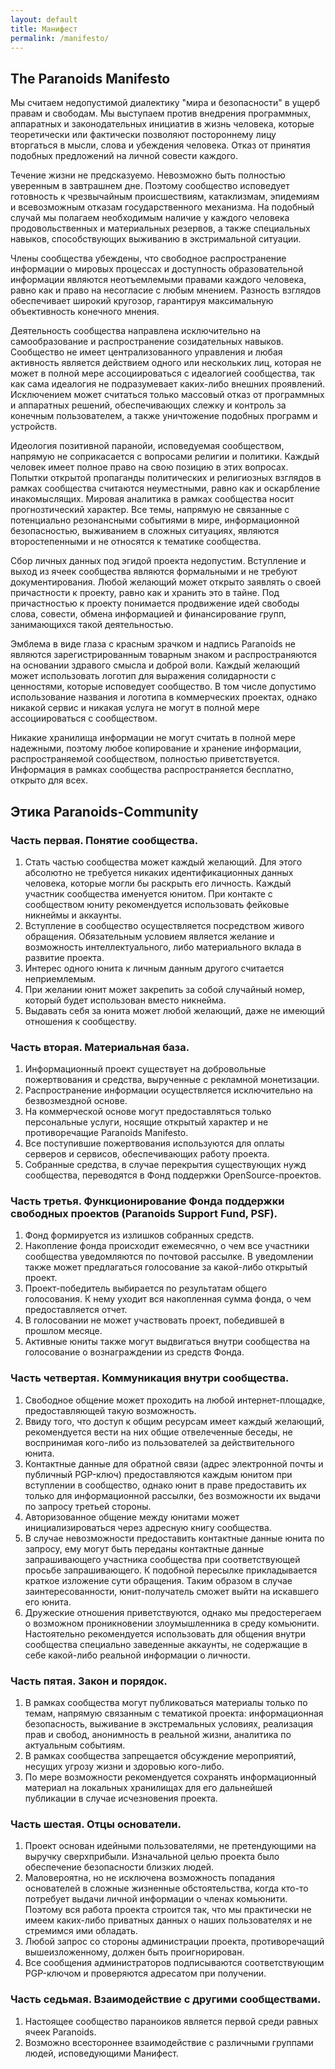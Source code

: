 ```yaml
---
layout: default
title: Манифест
permalink: /manifesto/
---
```

## The Paranoids Manifesto
Мы считаем недопустимой диалектику "мира и безопасности" в ущерб правам и свободам. Мы выступаем против внедрения программных, аппаратных и законодательных инициатив в жизнь человека, которые теоретически или фактически позволяют постороннему лицу вторгаться в мысли, слова и убеждения человека. Отказ от принятия подобных предложений на личной совести каждого.

Течение жизни не предсказуемо. Невозможно быть полностью уверенным в завтрашнем дне. Поэтому сообщество исповедует готовность к чрезвычайным происшествиям, катаклизмам, эпидемиям и всевозможным отказам государственного механизма. На подобный случай мы полагаем необходимым наличие у каждого человека продовольственных и материальных резервов, а также специальных навыков, способствующих выживанию в экстримальной ситуации.

Члены сообщества убеждены, что свободное распространение информации о мировых процессах и доступность образовательной информации являются неотъемлемыми правами каждого человека, равно как и право на несогласие с любым мнением. Разность взглядов обеспечивает широкий кругозор, гарантируя максимальную объективность конечного мнения.

 Деятельность сообщества направлена исключительно на самообразование и распространение созидательных навыков. Сообщество не имеет централизованного управления и любая активность является действием одного или нескольких лиц, которая не может в полной мере ассоциироваться с идеалогией сообщества, так как сама идеалогия не подразумевает каких-либо внешних проявлений. Исключением может считаться только массовый отказ от программных и аппаратных решений, обеспечивающих слежку и контроль за конечным пользователем, а также уничтожение подобных программ и устройств.
 
 Идеология позитивной паранойи, исповедуемая сообществом, напрямую не соприкасается с вопросами религии и политики. Каждый человек имеет полное право на свою позицию в этих вопросах. Попытки открытой пропаганды политических и религиозных взглядов в рамках сообщества считаются неуместными, равно как и оскарбление инакомыслящих. Мировая аналитика в рамках сообщества носит прогнозтический характер. Все темы, напрямую не связанные с потенциально резонансными событиями в мире, информационной безопасностью, выживанием в сложных ситуациях, являются второстепенными и не относятся к тематике сообщества.
 
 Сбор личных данных под эгидой проекта недопустим. Вступление и выход из ячеек сообщества являются формальными и не требуют документирования. Любой желающий может открыто заявлять о своей причастности к проекту, равно как и хранить это в тайне. Под причастностью к проекту понимается продвижение идей свободы слова, совести, обмена информацией и финансирование групп, занимающихся такой деятельностью. 
 
 Эмблема в виде глаза с красным зрачком и надпись Paranoids не являются зарегистрированным товарным знаком и распространяются на основании здравого смысла и доброй воли. Каждый желающий может использовать логотип для выражения солидарности с ценностями, которые исповедует сообщество. В том числе допустимо использование названия и логотипа в коммерческих проектах, однако никакой сервис и никакая услуга не могут в полной мере ассоциироваться с сообществом.
 
 Никакие хранилища информации не могут считать в полной мере надежными, поэтому любое копирование и хранение информации, распространяемой сообществом, полностью приветствуется. Информация в рамках сообщества распространяется бесплатно, открыто для всех. 
	 

## Этика Paranoids-Community

### Часть первая. Понятие сообщества.
1. Стать частью сообщества может каждый желающий. Для этого абсолютно не требуется никаких идентификационных данных человека, которые могли бы раскрыть его личность. Каждый участник сообщества именуется юнитом. При контакте с сообществом юниту рекомендуется использовать фейковые никнеймы и аккаунты. 
2. Вступление в сообщество осуществляется посредством живого обращения. Обязательным условием является желание и возможность интеллектуального, либо материального вклада в развитие проекта.	
3. Интерес одного юнита к личным данным другого считается неприемлемым.
4. При желании юнит может закрепить за собой случайный номер, который будет использован вместо никнейма.
5. Выдавать себя за юнита может любой желающий, даже не имеющий отношения к сообществу.

### Часть вторая. Материальная база.
1. Информационный проект существует на добровольные пожертвования и средства, вырученные с рекламной монетизации.
2. Распространение информации осуществляется исключительно на безвозмездной основе.
3. На коммерческой основе могут предоставляться только персональные услуги, носящие открытый характер и не противоречащие Paranoids Manifesto.
4. Все поступившие пожертвования используются для оплаты серверов и сервисов, обеспечивающих работу проекта.
5. Собранные средства, в случае перекрытия существующих нужд сообщества, переводятся в Фонд поддержки OpenSource-проектов.  

### Часть третья. Функционирование Фонда поддержки свободных проектов (Paranoids Support Fund, PSF).
1. Фонд формируется из излишков собранных средств.
2. Накопление фонда происходит ежемесячно, о чем все участники сообщества уведомляются по почтовой рассылке. В уведомлении также может предлагаться голосование за какой-либо открытый проект. 
3. Проект-победитель выбирается по результатам общего голосования. К нему уходит вся накопленная сумма фонда, о чем предоставляется отчет. 
4. В голосовании не может участвовать проект, победившей в прошлом месяце.
5. Активные юниты также могут выдвигаться внутри сообщества на голосование о вознаграждении из средств Фонда.

### Часть четвертая. Коммуникация внутри сообщества.
1. Свободное общение может проходить на любой интернет-площадке, предоставляющей такую возможность. 
2. Ввиду того, что доступ к общим ресурсам имеет каждый желающий, рекомендуется вести на них общие отвелеченные беседы, не воспринимая кого-либо из пользователей за действительного юнита.
3. Контактные данные для обратной связи (адрес электронной почты и публичный PGP-ключ) предоставляются каждым юнитом при вступлении в сообщество, однако юнит в праве предоставить их только для информационной рассылки, без возможности их выдачи по запросу третьей стороны.
4. Авторизованное общение между юнитами может инициализироваться через адресную книгу сообщества.
5. В случае невозможности предоставить контактные данные юнита по запросу, ему могут быть переданы контактные данные запрашивающего участника сообщества при соответствующей просьбе запрашивающего. К подобной пересылке прикладывается краткое изложение сути обращения. Таким образом в случае заинтересованности, юнит-получатель сможет выйти на искавшего его юнита.
6. Дружеские отношения приветствуются, однако мы предостерегаем о возможном проникновении злоумышленника в среду комьюнити. Настоятельно рекомендуется использовать для общения внутри сообщества специально заведенные аккаунты, не содержащие в себе какой-либо реальной информации о личности.

### Часть пятая. Закон и порядок.
1. В рамках сообщества могут публиковаться материалы только по темам, напрямую связанным с тематикой проекта: информационная безопасность, выживание в экстремальных условиях, реализация прав и свобод, анонимность в реальной жизни, аналитика по актуальным событиям.
2. В рамках сообщества запрещается обсуждение мероприятий, несущих угрозу жизни и здоровью кого-либо.
3. По мере возможности рекомендуется сохранять информационный материал на локальных хранилищах для его дальнейшей публикации в случае исчезновения проекта.

### Часть шестая. Отцы основатели.
1. Проект основан идейными пользователями, не претендующими на выручку сверхприбыли. Изначальной целью проекта было обеспечение безопасности близких людей.
2. Маловероятна, но не исключена возможность попадания основателей в сложные жизненные обстоятельства, когда кто-то потребует выдачи личной информации о членах комьюнити. Поэтому вся работа проекта строится так, что мы практически не имеем каких-либо приватных данных о наших пользователях и не стремимся ими обладать. 
3. Любой запрос со стороны администрации проекта, противоречащий вышеизложенному, должен быть проигнорирован.
4. Все сообщения администраторов подписываются соответствующим PGP-ключом и проверяются адресатом при получении.

### Часть седьмая. Взаимодействие с другими сообществами.
1. Настоящее сообщество параноиков является первой среди равных ячеек Paranoids.
2. Возможно всестороннее взаимодействие с различными группами людей, исповедующими Манифест.

